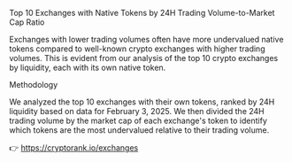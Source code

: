 ​​Top 10 Exchanges with Native Tokens by 24H Trading Volume-to-Market Cap Ratio



Exchanges with lower trading volumes often have more undervalued native tokens compared to well-known crypto exchanges with higher trading volumes. This is evident from our analysis of the top 10 crypto exchanges by liquidity, each with its own native token.



Methodology



We analyzed the top 10 exchanges with their own tokens, ranked by 24H liquidity based on data for February 3, 2025. We then divided the 24H trading volume by the market cap of each exchange's token to identify which tokens are the most undervalued relative to their trading volume.



👉 https://cryptorank.io/exchanges